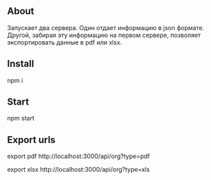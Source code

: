 ## About

Запускает два сервера. Один отдает информацию в json формате. Другой, забирая эту информацию на первом сервере, позволяет экспортировать данные в pdf или xlsx.

## Install

npm i

## Start

npm start

## Export urls

export pdf http://localhost:3000/api/org?type=pdf

export xlsx http://localhost:3000/api/org?type=xls
